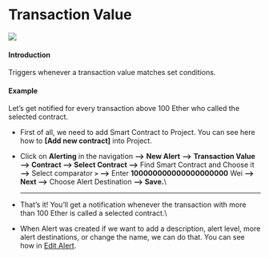 # Transaction Value

![](../../.gitbook/assets/Transaction-Value.gif)

#### Introduction

Triggers whenever a transaction value matches set conditions.

#### Example

Let’s get notified for every transaction above 100 Ether who called the selected contract.

*   First of all, we need to add Smart Contract to Project. You can see here how to **\[Add new contract]** into Project.


* Click on **Alerting** in the navigation **—>** **New Alert** **—>** **Transaction Value —> Contract —> Select Contract —>** Find Smart Contract and Choose it **—>** Select comparator **`>`** **—>** Enter **100000000000000000000** Wei **—> Next —>** Choose Alert Destination **—> Save.**\
  ****
* That’s it! You’ll get a notification whenever the transaction with more than 100 Ether is called a selected contract.\

* When Alert was created if we want to add a description, alert level, more alert destinations, or change the name, we can do that. You can see how in [Edit Alert](editing-an-alert.md).
